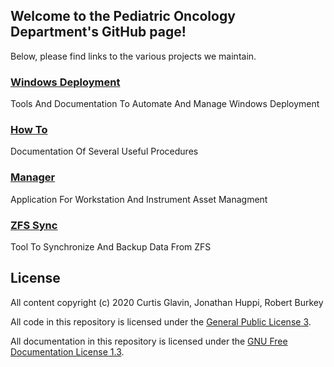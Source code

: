 ## Welcome to the Pediatric Oncology Department's GitHub page!

Below, please find links to the various projects we maintain.

### [Windows Deployment](https://pedonc.github.io/windows-deployment)
Tools And Documentation To Automate And Manage Windows Deployment

### [How To](https://pedonc.github.io/how-to)
Documentation Of Several Useful Procedures

### [Manager](https://pedonc.github.io/manager)
Application For Workstation And Instrument Asset Managment

### [ZFS Sync](https://pedonc.github.io/zfs-sync)
Tool To Synchronize And Backup Data From ZFS

## License

All content copyright (c) 2020 Curtis Glavin, Jonathan Huppi, Robert Burkey

All code in this repository is licensed under the [General Public License 3](https://raw.githubusercontent.com/pedonc/pedonc.github.io/master/LICENSE).

All documentation in this repository is licensed under the [GNU Free Documentation License 1.3](https://raw.githubusercontent.com/pedonc/pedonc.github.io/master/fdl.txt).
